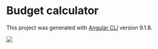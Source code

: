 # Budget calculator

This project was generated with [Angular CLI](https://github.com/angular/angular-cli) version 9.1.8.

<img src="https://user-images.githubusercontent.com/37814758/85589784-24d21300-b644-11ea-8f2d-c81a2553306b.png">

